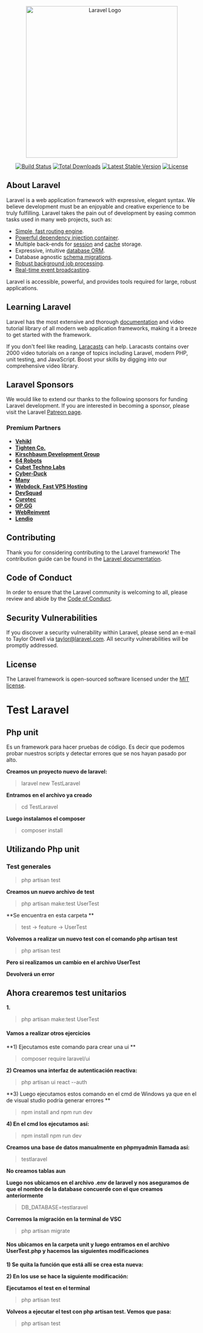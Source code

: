 <p align="center"><a href="https://laravel.com" target="_blank"><img src="https://raw.githubusercontent.com/laravel/art/master/logo-lockup/5%20SVG/2%20CMYK/1%20Full%20Color/laravel-logolockup-cmyk-red.svg" width="400" alt="Laravel Logo"></a></p>

<p align="center">
<a href="https://travis-ci.org/laravel/framework"><img src="https://travis-ci.org/laravel/framework.svg" alt="Build Status"></a>
<a href="https://packagist.org/packages/laravel/framework"><img src="https://img.shields.io/packagist/dt/laravel/framework" alt="Total Downloads"></a>
<a href="https://packagist.org/packages/laravel/framework"><img src="https://img.shields.io/packagist/v/laravel/framework" alt="Latest Stable Version"></a>
<a href="https://packagist.org/packages/laravel/framework"><img src="https://img.shields.io/packagist/l/laravel/framework" alt="License"></a>
</p>

## About Laravel

Laravel is a web application framework with expressive, elegant syntax. We believe development must be an enjoyable and creative experience to be truly fulfilling. Laravel takes the pain out of development by easing common tasks used in many web projects, such as:

- [Simple, fast routing engine](https://laravel.com/docs/routing).
- [Powerful dependency injection container](https://laravel.com/docs/container).
- Multiple back-ends for [session](https://laravel.com/docs/session) and [cache](https://laravel.com/docs/cache) storage.
- Expressive, intuitive [database ORM](https://laravel.com/docs/eloquent).
- Database agnostic [schema migrations](https://laravel.com/docs/migrations).
- [Robust background job processing](https://laravel.com/docs/queues).
- [Real-time event broadcasting](https://laravel.com/docs/broadcasting).

Laravel is accessible, powerful, and provides tools required for large, robust applications.

## Learning Laravel

Laravel has the most extensive and thorough [documentation](https://laravel.com/docs) and video tutorial library of all modern web application frameworks, making it a breeze to get started with the framework.

If you don't feel like reading, [Laracasts](https://laracasts.com) can help. Laracasts contains over 2000 video tutorials on a range of topics including Laravel, modern PHP, unit testing, and JavaScript. Boost your skills by digging into our comprehensive video library.

## Laravel Sponsors

We would like to extend our thanks to the following sponsors for funding Laravel development. If you are interested in becoming a sponsor, please visit the Laravel [Patreon page](https://patreon.com/taylorotwell).

### Premium Partners

- **[Vehikl](https://vehikl.com/)**
- **[Tighten Co.](https://tighten.co)**
- **[Kirschbaum Development Group](https://kirschbaumdevelopment.com)**
- **[64 Robots](https://64robots.com)**
- **[Cubet Techno Labs](https://cubettech.com)**
- **[Cyber-Duck](https://cyber-duck.co.uk)**
- **[Many](https://www.many.co.uk)**
- **[Webdock, Fast VPS Hosting](https://www.webdock.io/en)**
- **[DevSquad](https://devsquad.com)**
- **[Curotec](https://www.curotec.com/services/technologies/laravel/)**
- **[OP.GG](https://op.gg)**
- **[WebReinvent](https://webreinvent.com/?utm_source=laravel&utm_medium=github&utm_campaign=patreon-sponsors)**
- **[Lendio](https://lendio.com)**

## Contributing

Thank you for considering contributing to the Laravel framework! The contribution guide can be found in the [Laravel documentation](https://laravel.com/docs/contributions).

## Code of Conduct

In order to ensure that the Laravel community is welcoming to all, please review and abide by the [Code of Conduct](https://laravel.com/docs/contributions#code-of-conduct).

## Security Vulnerabilities

If you discover a security vulnerability within Laravel, please send an e-mail to Taylor Otwell via [taylor@laravel.com](mailto:taylor@laravel.com). All security vulnerabilities will be promptly addressed.

## License

The Laravel framework is open-sourced software licensed under the [MIT license](https://opensource.org/licenses/MIT).

# Test Laravel
## Php unit
Es un framework para hacer pruebas de código. Es decir que podemos probar nuestros scripts y detectar errores que se nos hayan pasado por alto.

**Creamos un proyecto nuevo de laravel:**
> laravel new TestLaravel

**Entramos en el archivo ya creado**
> cd TestLaravel

**Luego instalamos el composer**
> composer install

## Utilizando Php unit
### Test generales
> php artisan test

**Creamos un nuevo archivo de test**
> php artisan make:test UserTest

**Se encuentra en esta carpeta **
> test -> feature -> UserTest

**Volvemos a realizar un nuevo test con el comando php artisan test**
> php artisan test

**Pero si realizamos un cambio en el archivo UserTest**

**Devolverá un error**

## Ahora crearemos test unitarios
**1.**
> php artisan make:test UserTest

#### Vamos a realizar otros ejercicios
**1)	Ejecutamos este comando para crear una ui
**
> composer require laravel/ui

**2)	Creamos una interfaz de autenticación reactiva:**
> php artisan ui react --auth

**3)	Luego ejecutamos estos comando en el cmd de Windows  ya que en el de visual studio podría generar errores **
> npm install and npm run dev

**4)	En el cmd los ejecutamos así:**
> npm install
> npm run dev

**Creamos una base de datos manualmente en phpmyadmin llamada así:**
> testlaravel

**No creamos tablas aun**

**Luego nos ubicamos en el archivo .env de laravel y nos aseguramos de que el nombre de la database concuerde con el que creamos anteriormente**
> DB_DATABASE=testlaravel

**Corremos la migración en la terminal de VSC**
> php artisan migrate

#### Nos ubicamos en la carpeta unit y luego entramos en el archivo UserTest.php y hacemos las siguientes modificaciones

**1)	Se quita la función que está allí se crea esta nueva:**

**2)	En los use se hace la siguiente modificación:**

**Ejecutamos el test en el terminal**
> php artisan test

**Volveos a ejecutar el test con php artisan test. Vemos que pasa:**
>  php artisan test